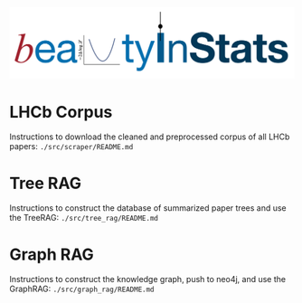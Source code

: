 <img src="./assets/beauty-in-stats-logo.png" alt="BeautyInStats Logo" width="1000"/>

# LHCb Corpus

Instructions to download the cleaned and preprocessed corpus of all LHCb papers: `./src/scraper/README.md`

# Tree RAG

Instructions to construct the database of summarized paper trees and use the TreeRAG: `./src/tree_rag/README.md`

# Graph RAG

Instructions to construct the knowledge graph, push to neo4j, and use the GraphRAG: `./src/graph_rag/README.md`